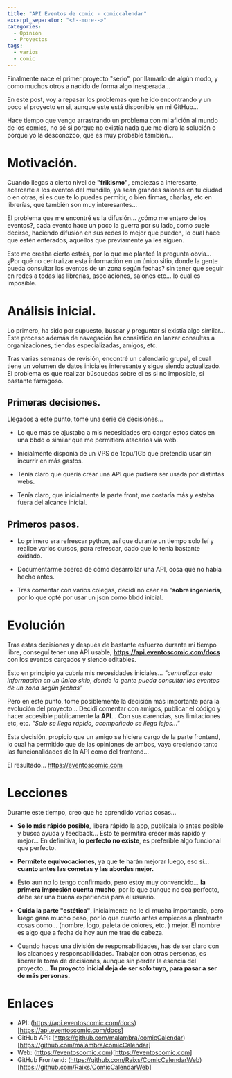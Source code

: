 ```yaml
---
title: "API Eventos de comic - comiccalendar"
excerpt_separator: "<!--more-->"
categories:
  - Opinión
  - Proyectos
tags:
  - varios
  - comic
---
```

Finalmente nace el primer proyecto "serio", por llamarlo de algún modo, y como muchos otros a nacido de forma algo inesperada...

En este post, voy a repasar los problemas que he ido encontrando y un poco el proyecto en si, aunque este está disponible en mi GitHub...

Hace tiempo que vengo arrastrando un problema con mi afición al mundo de los comics, no sé si porque no existía nada que me diera la solución o porque yo la desconozco, que es muy probable también...
<!--more-->

# Motivación.

Cuando llegas a cierto nivel de **"frikismo"**, empiezas a interesarte, acercarte a los eventos del mundillo, ya sean grandes salones en tu ciudad o en otras, si es que te lo puedes permitir, o bien firmas, charlas, etc en librerías, que también son muy interesantes...

El problema que me encontré es la difusión... ¿cómo me entero de los eventos?, cada evento hace un poco la guerra por su lado, como suele decirse, haciendo difusión en sus redes lo mejor que pueden, lo cual hace que estén enterados, aquellos que previamente ya les siguen.

Esto me creaba cierto estrés, por lo que me planteé la pregunta obvia... ¿Por qué no centralizar esta información en un único sitio, donde la gente pueda consultar los eventos de un zona según fechas? sin tener que seguir en redes a todas las librerías, asociaciones, salones etc... lo cual es imposible.

# Análisis inicial.

Lo primero, ha sido por supuesto, buscar y preguntar si existía algo similar...
Este proceso además de navegación ha consistido en lanzar consultas a organizaciones, tiendas especializadas, amigos, etc.

Tras varias semanas de revisión, encontré un calendario grupal, el cual tiene un volumen de datos iniciales interesante y sigue siendo actualizado. El problema es que realizar búsquedas sobre el es si no imposible, sí bastante farragoso.

## Primeras decisiones.

Llegados a este punto, tomé una serie de decisiones...

- Lo que más se ajustaba a mis necesidades era cargar estos datos en una bbdd o similar que me permitiera atacarlos vía web.

- Inicialmente disponía de un VPS de 1cpu/1Gb que pretendía usar sin incurrir en más gastos.

- Tenía claro que quería crear una API que pudiera ser usada por distintas webs.

- Tenía claro, que inicialmente la parte front, me costaría más y estaba fuera del alcance inicial.

## Primeros pasos.

- Lo primero era refrescar python, así que durante un tiempo solo leí y realice varios cursos, para refrescar, dado que lo tenía bastante oxidado.

- Documentarme acerca de cómo desarrollar una API, cosa que no había hecho antes.

- Tras comentar con varios colegas, decidí no caer en "**sobre ingeniería**, por lo que opté por usar un json como bbdd inicial.

# Evolución

Tras estas decisiones y después de bastante esfuerzo durante mi tiempo libre, conseguí tener una API usable, **https://api.eventoscomic.com/docs**  con los eventos cargados y siendo editables. 

Esto en principio ya cubría mis necesidades iniciales... *"centralizar esta información en un único sitio, donde la gente pueda consultar los eventos de un zona según fechas"*

Pero en este punto, tome posiblemente la decisión más importante para la evolución del proyecto... 
Decidí comentar con amigos, publicar el código y hacer accesible públicamente la **API**... Con sus carencias, sus limitaciones etc, etc. *"Solo se llega rápido, acompañado se llega lejos..."* 

Esta decisión, propicio que un amigo se hiciera cargo de la parte frontend, lo cual ha permitido que de las opiniones de ambos, vaya creciendo tanto las funcionalidades de la API como del frontend...

El resultado... https://eventoscomic.com

# Lecciones

Durante este tiempo, creo que he aprendido varias cosas...

- **Se lo más rápido posible**, libera rápido la app, publícala lo antes posible y busca ayuda y feedback... Esto te permitirá crecer más rápido y mejor... En definitiva, **lo perfecto no existe**, es preferible algo funcional que perfecto.

- **Permítete equivocaciones**, ya que te harán mejorar luego, eso sí... **cuanto antes las cometas y las abordes mejor.**

- Esto aun no lo tengo confirmado, pero estoy muy convencido... **la primera impresión cuenta mucho**, por lo que aunque no sea perfecto, debe ser una buena experiencia para el usuario.

- **Cuida la parte "estética"**, inicialmente no le di mucha importancia, pero luego gana mucho peso, por lo que cuanto antes empieces a plantearte cosas como... (nombre, logo, paleta de colores, etc. ) mejor. El nombre es algo que a fecha de hoy aun me trae de cabeza.

- Cuando haces una división de responsabilidades, has de ser claro con los alcances y responsabilidades. Trabajar con otras personas, es liberar la toma de decisiones, aunque sin perder la esencia del proyecto... **Tu proyecto inicial deja de ser solo tuyo, para pasar a ser de más personas.**

# Enlaces

- API: (https://api.eventoscomic.com/docs)[https://api.eventoscomic.com/docs]
- GitHub API: (https://github.com/malambra/comicCalendar)[https://github.com/malambra/comicCalendar]
- Web: (https://eventoscomic.com)[https://eventoscomic.com]
- GitHub Frontend: (https://github.com/Raixs/ComicCalendarWeb)[https://github.com/Raixs/ComicCalendarWeb]
